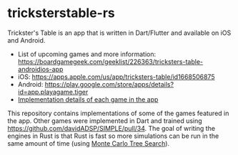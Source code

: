 # tricksterstable-rs

Trickster's Table is an app that is written in Dart/Flutter and available on iOS and Android.

- List of upcoming games and more information: https://boardgamegeek.com/geeklist/226363/tricksters-table-androidios-app
- iOS: https://apps.apple.com/us/app/tricksters-table/id1668506875
- Android: https://play.google.com/store/apps/details?id=app.playagame.tiger
- [Implementation details of each game in the app](games.md)

This repository contains implementations of some of the games featured in the app. Other games were implemented in Dart and trained using https://github.com/davidADSP/SIMPLE/pull/34. The goal of writing the engines in Rust is that Rust is fast so more simulations can be run in the same amount of time (using [Monte Carlo Tree Search](https://en.wikipedia.org/wiki/Monte_Carlo_tree_search)).

